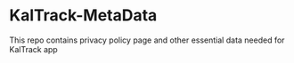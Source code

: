 # KalTrack-MetaData
This repo contains privacy policy page and other essential data needed for KalTrack app 
